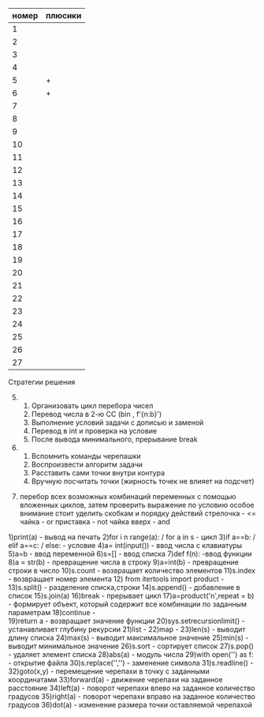 | номер | плюсики |
| ------ | ------ |
| 1 |  |
| 2 |  |
| 3 |  |
| 4 |  |
| 5 | + |
| 6 | + |
| 7 |  |
| 8 |  |
| 9 |  |
| 10 |  |
| 11 |  |
| 12 |  |
| 13 |  |
| 14 |  |
| 15 |  |
| 16 |  |
| 17 |  |
| 18 |  |
| 19 |  |
| 20 |  |
| 21 |  |
| 22 |  |
| 23 |  |
| 24 |  |
| 25 |  |
| 26 |  |
| 27 |  |

Стратегии решения

5) 1. Организовать цикл перебора чисел 
   2. Перевод числа в 2-ю СС (bin , f'{n:b}') 
   3. Выполнение условий задачи с дописью и заменой 
   4. Перевод в int и проверка на условие 
   5. После вывода минимального, прерывание break 

6) 1. Вспомнить команды черепашки
   2. Воспроизвести алгоритм задачи
   3. Расставить сами точки внутри контура
   4. Вручную посчитать точки (жирность точек не влияет на подсчет)
2) перебор всех возможных комбинаций переменных  с помощью вложенных циклов, затем проверить выражение по условию
особое внимание стоит уделить скобкам и порядку действий
стрелочка - <=
чайка - or
приставка - not
чайка вверх - and


1)print(a) - вывод на печать 
2)for i n range(a): / for a in s - цикл 
3)if a==b: / elif a==c: / else: - условие 
4)a= int(input()) - ввод числа с клавиатуры 
5)a=b - ввод переменной 
6)s=[] - ввод списка 
7)def f(n): -ввод функции 
8)a = str(b) - превращение числа в строку 
9)a=int(b) - превращение строки  в число 
10)s.count - возвращает количество элементов 
11)s.index - возвращает номер элемента 
12) from itertools import product -  
13)s.split() - разделение списка,строки 
14)s.append() - добавление в список 
15)s.join(a) 
16)break - прерывает цикл 
17)a=product('n',repeat = b) - формирует объект, который содержит все комбинации по заданным параметрам 
18)continue -  
19)return a - возвращает значение функции 
20)sys.setrecursionlimit() - устанавливает глубину рекурсии 
21)list - 
22)map -
23)len(s) - выводит длину списка 
24)max(s) - выводит максимальное значение 
25)min(s) - выводит минимальное значение 
26)s.sort - сортирует список 
27)s.pop() - удаляет элемент списка 
28)abs(a) - модуль числа 
29)with open('') as f: - открытие файла 
30)s.replace('','') - заменение символа 
31)s.readline() -  
32)goto(x,y) - перемещение черепахи в точку с заданными координатами
33)forward(a) - движение черепахи на заданное расстояние
34)left(a) - поворот черепахи влево на заданное количество градусов
35)right(a) - поворот черепахи вправо на заданное количество градусов
36)dot(a) - изменение размера точки оставляемой черепахой
